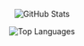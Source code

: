 <div align="center">

![GitHub Stats](https://github-readme-stats.vercel.app/api?username=goncalobarias&count_private=true&show_icons=true&theme=dark&hide=stars,issues)

![Top Languages](https://github-readme-stats.vercel.app/api/top-langs/?username=goncalobarias&count_private=true&langs_count=10&layout=compact&theme=dark&hide=Jupyter%20Notebook&exclude_repo=HumanaEthica-ES)

</div>
